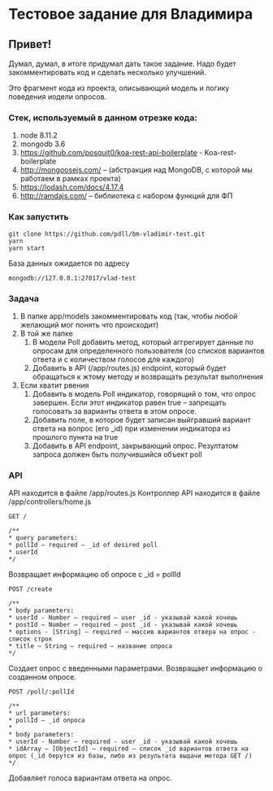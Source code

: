 # Тестовое задание для Владимира

## Привет!
Думал, думал, в итоге придумал дать такое задание. Надо будет закомментировать код и сделать несколько улучшений. 

Это фрагмент кода из проекта, описывающий модель и логику поведения иодели опросов.

### Стек, используемый в данном отрезке кода:

1. node 8.11.2
2. mongodb 3.6
3. https://github.com/posquit0/koa-rest-api-boilerplate - Koa-rest-boilerplate
4. http://mongoosejs.com/ – (абстракция над MongoDB, с которой мы работаем в рамках проекта)
5. https://lodash.com/docs/4.17.4
6. http://ramdajs.com/ – библиотека с набором функций для ФП

### Как запустить

```
git clone https://github.com/pdll/bm-vladimir-test.git
yarn
yarn start
```

База данных ожидается по адресу

```
mongodb://127.0.0.1:27017/vlad-test
```

### Задача

1. В папке app/models закомментировать код (так, чтобы любой желающий мог понять что происходит)
2. В той же папке
    1. В модели Poll добавить метод, который аггрегирует данные по опросам для определенного пользователя (со списков вариантов ответа и с количеством голосов для каждого)
    2. Добавить в API (/app/routes.js) endpoint, который будет обращаться к жтому методу и возвращать результат выполнения
3. Если хватит рвения
    1. Добавить в модель Poll индикатор, говорящий о том, что опрос завершен. Если этот индикатор равен true – запрещать голосовать за варианты ответа в этом опросе.
    2. Добавить поле, в которое будет записан выйгравший вариант ответа на вопрос (его _id) при изменении индикатора из прошлого пункта на true
    3. Добавить в API endpoint, закрывающий опрос. Резултатом запроса должен быть получившийся объект poll

### API

API находится в файле /app/routes.js
Контроллер API находится в файле /app/controllers/home.js

```
GET /

/**
* query parameters:
* pollId – required – _id of desired poll
* userId
*/
```
Возвращает информацию об опросе с _id = pollId

```
POST /create

/**
* body parameters:
* userId - Number – required – user _id - указывай какой хочешь
* postId – Number – required – post _id - указывай какой хочешь
* options - [String] – required – массив вариантов отвера на опрос - список строк
* title – String – required – название опроса
*/
```
Создает опрос с введенными параметрами. Возвращает информацию о созданном опросе. 

```
POST /poll/:pollId

/**
* url parameters:
* pollId – _id опроса
*
* body parameters:
* userId - Number – required - user _id - указывай какой хочешь
* idArray – [ObjectId] – required – список _id вариантов ответа на опрос (_id берутся из базы, либо из результата выдачи метода GET /)
*/
```
Добавляет голоса вариантам ответа на опрос.
